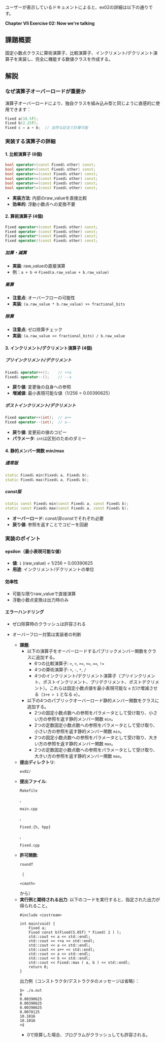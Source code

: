 ユーザーが表示しているドキュメントによると、ex02の詳細は以下の通りです。

**Chapter VII Exercise 02: Now we're talking**

## 課題概要
固定小数点クラスに算術演算子、比較演算子、インクリメント/デクリメント演算子を実装し、完全に機能する数値クラスを作成する。

## 解説

### なぜ演算子オーバーロードが重要か
演算子オーバーロードにより、独自クラスを組み込み型と同じように直感的に使用できます：
```cpp
Fixed a(10.5f);
Fixed b(2.25f);
Fixed c = a + b;  // 自然な記法で計算可能
```

### 実装する演算子の詳細

#### 1. 比較演算子 (6個)
```cpp
bool operator>(const Fixed& other) const;
bool operator<(const Fixed& other) const;
bool operator>=(const Fixed& other) const;
bool operator<=(const Fixed& other) const;
bool operator==(const Fixed& other) const;
bool operator!=(const Fixed& other) const;
```
- **実装方法**: 内部のraw_valueを直接比較
- **効率的**: 浮動小数点への変換不要

#### 2. 算術演算子 (4個)
```cpp
Fixed operator+(const Fixed& other) const;
Fixed operator-(const Fixed& other) const;
Fixed operator*(const Fixed& other) const;
Fixed operator/(const Fixed& other) const;
```

##### 加算・減算
- **実装**: raw_valueの直接演算
- 例：`a + b` → `Fixed(a.raw_value + b.raw_value)`

##### 乗算
- **注意点**: オーバーフローの可能性
- **実装**: `(a.raw_value * b.raw_value) >> fractional_bits`

##### 除算
- **注意点**: ゼロ除算チェック
- **実装**: `(a.raw_value << fractional_bits) / b.raw_value`

#### 3. インクリメント/デクリメント演算子 (4個)

##### プリインクリメント/デクリメント
```cpp
Fixed& operator++();    // ++a
Fixed& operator--();    // --a
```
- **戻り値**: 変更後の自身への参照
- **増減値**: 最小表現可能な値（1/256 = 0.00390625）

##### ポストインクリメント/デクリメント
```cpp
Fixed operator++(int);  // a++
Fixed operator--(int);  // a--
```
- **戻り値**: 変更前の値のコピー
- **パラメータ**: `int`は区別のためのダミー

#### 4. 静的メンバー関数 min/max

##### 通常版
```cpp
static Fixed& min(Fixed& a, Fixed& b);
static Fixed& max(Fixed& a, Fixed& b);
```

##### const版  
```cpp
static const Fixed& min(const Fixed& a, const Fixed& b);
static const Fixed& max(const Fixed& a, const Fixed& b);
```
- **オーバーロード**: const/非constでそれぞれ必要
- **戻り値**: 参照を返すことでコピーを回避

### 実装のポイント

#### epsilon（最小表現可能な値）
- **値**: `1` (raw_value) = 1/256 = 0.00390625
- **用途**: インクリメント/デクリメントの単位

#### 効率性
- 可能な限りraw_valueで直接演算
- 浮動小数点変換は出力時のみ

#### エラーハンドリング
- ゼロ除算時のクラッシュは許容される
- オーバーフロー対策は実装者の判断

  - **課題**:
      - 以下の演算子をオーバーロードするパブリックメンバー関数をクラスに追加する。
          - 6つの比較演算子: `>`, `<`, `>=`, `<=`, `==`, `!=`
          - 4つの算術演算子: `+`, `-`, `*`, `/`
          - 4つのインクリメント/デクリメント演算子（プリインクリメント、ポストインクリメント、プリデクリメント、ポストデクリメント）。これらは固定小数点値を最小表現可能な `e` だけ増減させる（`1+e > 1` となる `e`）。
      - 以下の4つのパブリックオーバーロード静的メンバー関数をクラスに追加する。
          - 2つの固定小数点数への参照をパラメータとして受け取り、小さい方の参照を返す静的メンバー関数 `min`。
          - 2つの定数固定小数点数への参照をパラメータとして受け取り、小さい方の参照を返す静的メンバー関数 `min`。
          - 2つの固定小数点数への参照をパラメータとして受け取り、大きい方の参照を返す静的メンバー関数 `max`。
          - 2つの定数固定小数点数への参照をパラメータとして受け取り、大きい方の参照を返す静的メンバー関数 `max`。
  - **提出ディレクトリ**:
    ``` 
    ex02/
    
    ```
  - **提出ファイル**:
    ``` 
    Makefile
    
    ```
    ,
    ``` 
    main.cpp
    
    ```
    ,
    ``` 
    Fixed.{h, hpp}
    
    ```
    ,
    ``` 
    Fixed.cpp
    
    ```
  - **許可関数**:
    ``` 
    roundf
    
    ```
    （
    ``` 
    <cmath>
    
    ```
    から）
  - **実行例と期待される出力**:
    以下のコードを実行すると、指定された出力が得られること。
    ``` 
    #include <iostream>
    
    int main(void) {
        Fixed a;
        Fixed const b(Fixed(5.05f) * Fixed( 2 ) );
        std::cout << a << std::endl;
        std::cout << ++a << std::endl;
        std::cout << a << std::endl;
        std::cout << a++ << std::endl;
        std::cout << a << std::endl;
        std::cout << b << std::endl;
        std::cout << Fixed::max ( a, b ) << std::endl;
        return 0;
    }
    
    ```
    出力例（コンストラクタ/デストラクタのメッセージは省略）：
    ``` 
    $> ./a.out
    0
    0.00390625
    0.00390625
    0.00390625
    0.0078125
    10.1016
    10.1016
    <$
    
    ```
      - 0で除算した場合、プログラムがクラッシュしても許容される。
